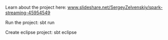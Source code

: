 Learn about the project here: www.slideshare.net/SergeyZelvenskiy/spark-streaming-45954549

Run the project: sbt run

Create eclipse project: sbt eclipse

